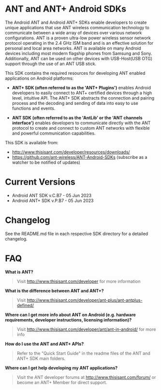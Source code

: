 # ANT and ANT+ Android SDKs

The Android ANT and Android ANT+ SDKs enable developers to create unique applications that use ANT wireless communication technology to communicate between a wide array of devices over various network configurations. ANT is a proven ultra-low power wireless sensor network protocol operating in the 2.4 GHz ISM band and is an effective solution for personal and local area networks. ANT is available on many Android devices including most modern flagship phones from Samsung and Sony. Additionally, ANT can be used on other devices with USB-Host(USB OTG) support through the use of an ANT USB stick.

This SDK contains the required resources for developing ANT enabled applications on Android platforms:

* <b>ANT+ SDK (often referred to as the 'ANT+ Plugins')</b> enables Android developers to easily connect to ANT+ certified devices through a high level, intuitive API. The ANT+ SDK abstracts the connection and pairing process and the decoding and sending of data into easy to use functions and events.

* <b>ANT SDK (often referred to as the 'AntLib' or the 'ANT channels interface')</b> enables developers to communicate directly with the ANT protocol to create and connect to custom ANT networks with flexible and powerful communication capabilities.

This SDK is available from:

* <http://www.thisisant.com/developer/resources/downloads/>
* <https://github.com/ant-wireless/ANT-Android-SDKs> (subscribe as a watcher to be notified of updates)

# Current Versions

* Android ANT SDK v.C.B7 - 05 Jun 2023
* Android ANT+ SDK v.P.B7 - 05 Jun 2023

# Changelog

See the README.md file in each respective SDK directory for a detailed changelog.

# FAQ

**What is ANT?**
> Visit <http://www.thisisant.com/developer> for more information

**What is the difference between ANT and ANT+?**
> Visit <http://www.thisisant.com/developer/ant-plus/ant-antplus-defined/>

**Where can I get more info about ANT on Android (e.g. hardware requirements, developer instructions, licensing information)?**
> Visit <http://www.thisisant.com/developer/ant/ant-in-android/> for more info

**How do I use the ANT and ANT+ APIs?**
> Refer to the "Quick Start Guide" in the readme files of the ANT and ANT+ SDK main folders.

**Where can I get help developing my ANT applications?**
> Visit the ANT developer forums at <http://www.thisisant.com/forum/> or become an ANT+ Member for direct support.
